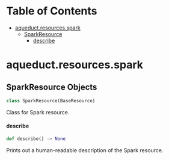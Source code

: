 # Table of Contents

* [aqueduct.resources.spark](#aqueduct.resources.spark)
  * [SparkResource](#aqueduct.resources.spark.SparkResource)
    * [describe](#aqueduct.resources.spark.SparkResource.describe)

<a id="aqueduct.resources.spark"></a>

# aqueduct.resources.spark

<a id="aqueduct.resources.spark.SparkResource"></a>

## SparkResource Objects

```python
class SparkResource(BaseResource)
```

Class for Spark resource.

<a id="aqueduct.resources.spark.SparkResource.describe"></a>

#### describe

```python
def describe() -> None
```

Prints out a human-readable description of the Spark resource.

